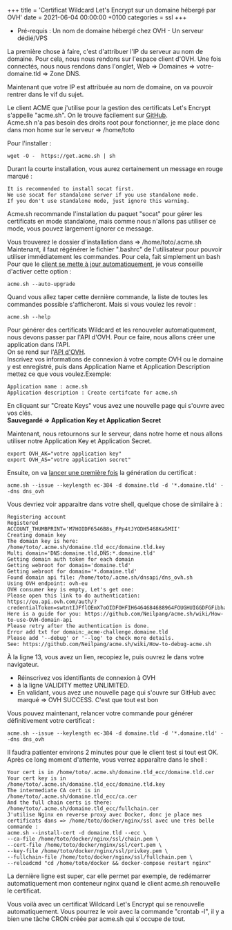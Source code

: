 +++
title = 'Certificat Wildcard Let's Encrypt sur un domaine hébergé par OVH'
date = 2021-06-04 00:00:00 +0100
categories = ssl
+++
* Pré-requis : Un nom de domaine hébergé chez OVH - Un serveur dédié/VPS

La première chose à faire, c'est d'attribuer l'IP du serveur au nom de domaine. Pour cela, nous nous rendons sur l'espace client d'OVH. Une fois connectés, nous nous rendons dans l'onglet, Web => Domaines => votre-domaine.tld => Zone DNS.

Maintenant que votre IP est attribuée au nom de domaine, on va pouvoir rentrer dans le vif du sujet.

Le client ACME que j'utilise pour la gestion des certificats Let's Encrypt s'appelle "acme.sh". On le trouve facilement sur [GitHub](https://github.com/Neilpang/acme.sh).  
Acme.sh n'a pas besoin des droits root pour fonctionner, je me place donc dans mon home sur le serveur => /home/toto

Pour l'installer :

    wget -O -  https://get.acme.sh | sh 

Durant la courte installation, vous aurez certainement un message en rouge marqué :

```
It is recommended to install socat first.
We use socat for standalone server if you use standalone mode.
If you don't use standalone mode, just ignore this warning.
```

Acme.sh recommande l'installation du paquet "socat" pour gérer les certificats en mode standalone, mais comme nous n'allons pas utiliser ce mode, vous pouvez largement ignorer ce message.

Vous trouverez le dossier d'installation dans => /home/toto/.acme.sh  
Maintenant, il faut régénérer le fichier ".bashrc" de l'utilisateur pour pouvoir utiliser immédiatement les commandes. Pour cela, fait simplement un bash  
Pour que le <u>client se mette à jour automatiquement</u>, je vous conseille d'activer cette option :

    acme.sh --auto-upgrade

Quand vous allez taper cette dernière commande, la liste de toutes les commandes possible s'afficheront. Mais si vous voulez les revoir :

    acme.sh --help

Pour générer des certificats Wildcard et les renouveler automatiquement, nous devons passer par l'API d'OVH. Pour ce faire, nous allons créer une application dans l'API.  
On se rend sur l'[API d'OVH](https://eu.api.ovh.com/createApp/).  
Inscrivez vos informations de connexion à votre compte OVH ou le domaine y est enregistré, puis dans Application Name et Application Description mettez ce que vous voulez.Exemple:

    Application name : acme.sh
    Application description : Create certifcate for acme.sh

En cliquant sur "Create Keys" vous avez une nouvelle page qui s'ouvre avec vos clés.  
**Sauvegardé => Application Key et Application Secret**  

Maintenant, nous retournons sur le serveur, dans notre home et nous allons utiliser notre Application Key et Application Secret.

    export OVH_AK="votre application key"
    export OVH_AS="votre application secret"

Ensuite, on va <u>lancer une première fois</u> la génération du certificat :

    acme.sh --issue --keylength ec-384 -d domaine.tld -d '*.domaine.tld' --dns dns_ovh 

Vous devriez voir apparaitre dans votre shell, quelque chose de similaire à :

```
Registering account
Registered
ACCOUNT_THUMBPRINT='M7HOIDF6546B8s_FPp4tJYODH5468Ka5MII'
Creating domain key
The domain key is here: /home/toto/.acme.sh/domaine.tld_ecc/domaine.tld.key
Multi domain='DNS:domaine.tld,DNS:*.domaine.tld'
Getting domain auth token for each domain
Getting webroot for domain='domaine.tld'
Getting webroot for domain='*.domaine.tld'
Found domain api file: /home/toto/.acme.sh/dnsapi/dns_ovh.sh
Using OVH endpoint: ovh-eu
OVH consumer key is empty, Let's get one:
Please open this link to do authentication: https://eu.api.ovh.com/auth/?credentialToken=swtntIJFflOEmX7oOIDFOHFIH6464684688964FOUGHUIGGDFGFibhawiivUdgMZi4r
Here is a guide for you: https://github.com/Neilpang/acme.sh/wiki/How-to-use-OVH-domain-api
Please retry after the authentication is done.
Error add txt for domain:_acme-challenge.domaine.tld
Please add '--debug' or '--log' to check more details.
See: https://github.com/Neilpang/acme.sh/wiki/How-to-debug-acme.sh
```

À la ligne 13, vous avez un lien, recopiez le, puis ouvrez le dans votre navigateur. 

* Réinscrivez vos identifiants de connexion à OVH 
* à la ligne VALIDITY mettez UNLIMITED. 
* En validant, vous avez une nouvelle page qui s'ouvre sur GitHub avec marqué => OVH SUCCESS. C'est que tout est bon 

Vous pouvez maintenant, relancer votre commande pour générer définitivement votre certificat :

    acme.sh --issue --keylength ec-384 -d domaine.tld -d '*.domaine.tld' --dns dns_ovh 

Il faudra patienter environs 2 minutes pour que le client test si tout est OK. Après ce long moment d'attente, vous verrez apparaître dans le shell :

```
Your cert is in /home/toto/.acme.sh/domaine.tld_ecc/domaine.tld.cer
Your cert key is in /home/toto/.acme.sh/domaine.tld_ecc/domaine.tld.key
The intermediate CA cert is in /home/toto/.acme.sh/domaine.tld_ecc/ca.cer
And the full chain certs is there: /home/toto/.acme.sh/domaine.tld_ecc/fullchain.cer
J'utilise Nginx en reverse proxy avec Docker, donc je place mes certificats dans => /home/toto/docker/nginx/ssl avec une très belle commande :
acme.sh --install-cert -d domaine.tld --ecc \
--ca-file /home/toto/docker/nginx/ssl/chain.pem \
--cert-file /home/toto/docker/nginx/ssl/cert.pem \
--key-file /home/toto/docker/nginx/ssl/privkey.pem \
--fullchain-file /home/toto/docker/nginx/ssl/fullchain.pem \
--reloadcmd "cd /home/toto/docker && docker-compose restart nginx"
```

La dernière ligne est super, car elle permet par exemple, de redémarrer automatiquement mon conteneur nginx quand le client acme.sh renouvelle le certificat.  

Vous voilà avec un certificat Wildcard Let's Encrypt qui se renouvelle automatiquement. Vous pourrez le voir avec la commande "crontab -l", il y a bien une tâche CRON créée par acme.sh qui s'occupe de tout.
